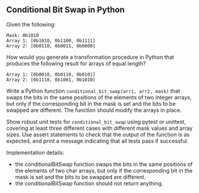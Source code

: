 ## Conditional Bit Swap in Python

Given the following:

    Mask: 0b1010
    Array 1: [0b1010, 0b1100, 0b1111]
    Array 2: [0b0110, 0b0011, 0b0000]

How would you generate a transformation procedure in Python that produces the following result for arrays of equal length?

    Array 1: [0b0010, 0b0110, 0b0101]
    Array 2: [0b1110, 0b1001, 0b1010]

Write a Python function `conditional_bit_swap(arr1, arr2, mask)` that swaps the bits in the same positions of the elements of two integer arrays, but only if the corresponding bit in the mask is set and the bits to be swapped are different. The function should modify the arrays in place.

Show robust unit tests for `conditional_bit_swap` using pytest or unittest, covering at least three different cases with different mask values and array sizes. Use assert statements to check that the output of the function is as expected, and print a message indicating that all tests pass if successful.


Implementation details:

- the conditionalBitSwap function swaps the bits in the same positions
   of the elements of two char arrays, but only if the corresponding bit
   in the mask is set and the bits to be swapped are different.
- the conditionalBitSwap function should not return anything.



